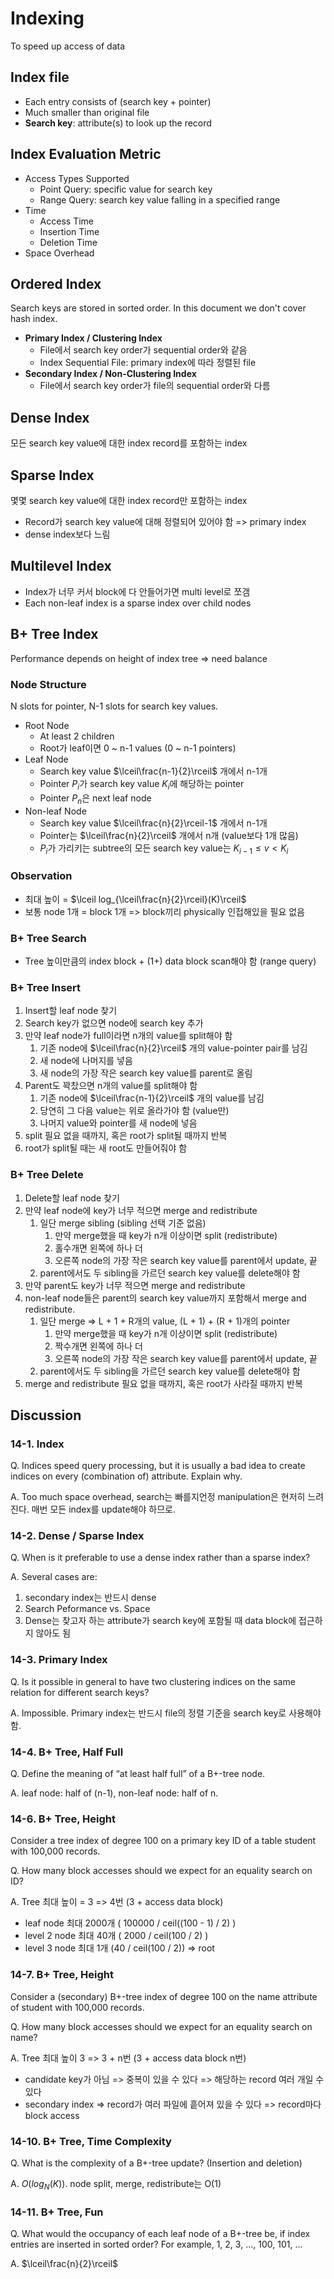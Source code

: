# Indexing

To speed up access of data

## Index file

* Each entry consists of (search key + pointer)
* Much smaller than original file
* **Search key**: attribute(s) to look up the record

## Index Evaluation Metric

* Access Types Supported
  * Point Query: specific value for search key
  * Range Query: search key value falling in a specified range
* Time
  * Access Time
  * Insertion Time
  * Deletion Time
* Space Overhead

## Ordered Index

Search keys are stored in sorted order.
In this document we don't cover hash index.

* **Primary Index / Clustering Index**
  * File에서 search key order가 sequential order와 같음
  * Index Sequential File: primary index에 따라 정렬된 file
* **Secondary Index / Non-Clustering Index**
  * File에서 search key order가 file의 sequential order와 다름

## Dense Index

모든 search key value에 대한 index record를 포함하는 index

## Sparse Index

몇몇 search key value에 대한 index record만 포함하는 index

* Record가 search key value에 대해 정렬되어 있어야 함 => primary index
* dense index보다 느림

## Multilevel Index

* Index가 너무 커서 block에 다 안들어가면 multi level로 쪼갬
* Each non-leaf index is a sparse index over child nodes

## B+ Tree Index

Performance depends on height of index tree => need balance

### Node Structure

N slots for pointer, N-1 slots for search key values.

* Root Node
  * At least 2 children
  * Root가 leaf이면 0 ~ n-1 values (0 ~ n-1 pointers)
* Leaf Node
  * Search key value $\lceil\frac{n-1}{2}\rceil$ 개에서 n-1개
  * Pointer $P_i$가 search key value $K_i$에 해당하는 pointer
  * Pointer $P_n$은 next leaf node
* Non-leaf Node
  * Search key value $\lceil\frac{n}{2}\rceil-1$ 개에서 n-1개
  * Pointer는 $\lceil\frac{n}{2}\rceil$ 개에서 n개 (value보다 1개 많음)
  * $P_i$가 가리키는 subtree의 모든 search key value는 $K_{i-1} \le v \lt K_i$

### Observation

* 최대 높이 = $\lceil log_{\lceil\frac{n}{2}\rceil}(K)\rceil$
* 보통 node 1개 = block 1개 => block끼리 physically 인접해있을 필요 없음

### B+ Tree Search

* Tree 높이만큼의 index block + (1+) data block scan해야 함 (range query)

### B+ Tree Insert

1. Insert할 leaf node 찾기
2. Search key가 없으면 node에 search key 추가
3. 만약 leaf node가 full이라면 n개의 value를 split해야 함
    1. 기존 node에 $\lceil\frac{n}{2}\rceil$ 개의 value-pointer pair를 남김
    2. 새 node에 나머지를 넣음
    3. 새 node의 가장 작은 search key value를 parent로 올림
4. Parent도 꽉찼으면 n개의 value를 split해야 함
    1. 기존 node에 $\lceil\frac{n-1}{2}\rceil$ 개의 value를 남김
    2. 당연히 그 다음 value는 위로 올라가야 함 (value만)
    3. 나머지 value와 pointer를 새 node에 넣음
5. split 필요 없을 때까지, 혹은 root가 split될 때까지 반복
6. root가 split될 때는 새 root도 만들어줘야 함

### B+ Tree Delete

1. Delete할 leaf node 찾기
2. 만약 leaf node에 key가 너무 적으면 merge and redistribute
    1. 일단 merge sibling (sibling 선택 기준 없음)
        1. 만약 merge했을 때 key가 n개 이상이면 split (redistribute)
        2. 홀수개면 왼쪽에 하나 더
        3. 오른쪽 node의 가장 작은 search key value를 parent에서 update, 끝
    2. parent에서도 두 sibling을 가르던 search key value를 delete해야 함
3. 만약 parent도 key가 너무 적으면 merge and redistribute
4. non-leaf node들은 parent의 search key value까지 포함해서 merge and redistribute.
    1. 일단 merge => L + 1 + R개의 value, (L + 1) + (R + 1)개의 pointer
        1. 만약 merge했을 때 key가 n개 이상이면 split (redistribute)
        2. 짝수개면 왼쪽에 하나 더
        3. 오른쪽 node의 가장 작은 search key value를 parent에서 update, 끝
    2. parent에서도 두 sibling을 가르던 search key value를 delete해야 함
5. merge and redistribute 필요 없을 때까지, 혹은 root가 사라질 때까지 반복

## Discussion

### 14-1. Index

Q. Indices speed query processing, but it is usually a bad idea to create indices on every (combination of) attribute. Explain why.

A. Too much space overhead, search는 빠를지언정 manipulation은 현저히 느려진다. 매번 모든 index를 update해야 하므로.

### 14-2. Dense / Sparse Index

Q. When is it preferable to use a dense index rather than a sparse index?

A. Several cases are:

1. secondary index는 반드시 dense
2. Search Peformance vs. Space
3. Dense는 찾고자 하는 attribute가 search key에 포함될 때 data block에 접근하지 않아도 됨

### 14-3. Primary Index

Q. Is it possible in general to have two clustering indices on the same relation for different search keys?

A. Impossible. Primary index는 반드시 file의 정렬 기준을 search key로 사용해야 함.

### 14-4. B+ Tree, Half Full

Q. Define the meaning of “at least half full” of a B+-tree node.

A. leaf node: half of (n-1), non-leaf node: half of n.

### 14-6. B+ Tree, Height

Consider a tree index of degree 100 on a primary key ID of a table student with 100,000 records.

Q. How many block accesses should we expect for an equality search on ID?

A. Tree 최대 높이 = 3 => 4번 (3 + access data block)

* leaf node 최대 2000개 ( 100000 / ceil((100 - 1) / 2) )
* level 2 node 최대 40개 ( 2000 / ceil(100 / 2) )
* level 3 node 최대 1개 (40 / ceil(100 / 2)) => root

### 14-7. B+ Tree, Height

Consider a (secondary) B+-tree index of degree 100 on the name attribute of student with 100,000 records.

Q. How many block accesses should we expect for an equality search on name?

A. Tree 최대 높이 3 => 3 + n번 (3 + access data block n번)

* candidate key가 아님 => 중복이 있을 수 있다 => 해당하는 record 여러 개일 수 있다
* secondary index => record가 여러 파일에 흩어져 있을 수 있다 => record마다 block access

### 14-10. B+ Tree, Time Complexity

Q. What is the complexity of a B+-tree update? (Insertion and deletion)

A. $O(log_{N}(K))$. node split, merge, redistribute는 O(1)

### 14-11. B+ Tree, Fun

Q. What would the occupancy of each leaf node of a B+-tree be, if index entries are inserted in sorted order? For example, 1, 2, 3, ..., 100, 101, ...

A. $\lceil\frac{n}{2}\rceil$
